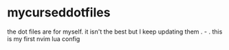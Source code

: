 # mycurseddotfiles
the dot files are for myself. it isn't the best but I keep updating them . - .
this is my first nvim lua config 
